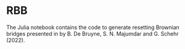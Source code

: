 # RBB
The Julia notebook contains the code to generate resetting Brownian bridges presented in by B. De Bruyne, S. N. Majumdar and G. Schehr (2022). 
